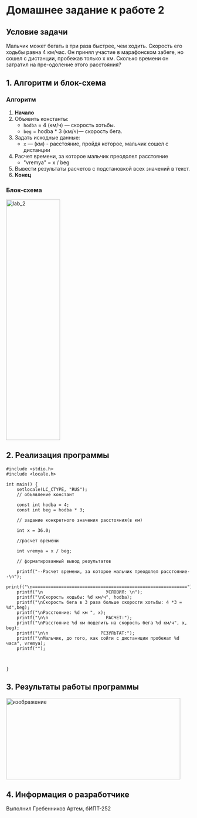 # Домашнее задание к работе 2

## Условие задачи
Мальчик может бегать в три раза быстрее, чем ходить. Скорость его ходьбы равна 4
км/час. Он принял участие в марафонском забеге, но сошел с дистанции, пробежав
только х км. Сколько времени он затратил на пре-одоление этого расстояния?

## 1. Алгоритм и блок-схема

### Алгоритм
1. **Начало**
2. Объявить константы:
   - `hodba` = 4 (км/ч) — скорость хотьбы.
   - `beg` = hodba * 3 (км/ч)— скорость бега.
3. Задать исходные данные:
   - `x` — (км) - расстояние, пройдя которое, мальчик сошел с дистанции
4. Расчет времени, за которое мальчик преодолел расстояние
   - "vremya" = x / beg
8. Вывести результаты расчетов с подстановкой всех значений в текст.
9. **Конец**

### Блок-схема

<img width="147" height="656" alt="lab_2" src="https://github.com/user-attachments/assets/31a14390-bb9f-4033-985b-7242894d73be" />



## 2. Реализация программы

```
#include <stdio.h>
#include <locale.h>

int main() {
	setlocale(LC_CTYPE, "RUS");
	// объявление констант
	
	const int hodba = 4;
	const int beg = hodba * 3;
	
	// задание конкретного значения расстояния(в км)
	
	int x = 36.0;

	//расчет времени
	
	int vremya = x / beg;

	// форматированный вывод результатов

	printf("--Расчет времени, за которое мальчик преодолел расстояние--\n");
	printf("\n===========================================================");
	printf("\n                        УСЛОВИЯ: \n");
	printf("\nСкорость ходьбы: %d км/ч", hodba);
	printf("\nСкорость бега в 3 раза больше скорости хотьбы: 4 *3 = %d",beg);
	printf("\nРасстояние: %d км ", x);
	printf("\n\n                      РАСЧЕТ:");
	printf("\nРасстояние %d км поделить на скорость бега %d км/ч", x, beg);
	printf("\n\n                    РЕЗУЛЬТАТ:");
	printf("\nМальчик, до того, как сойти с дистаниции пробежал %d часа", vremya);
	printf("");



}
```


## 3. Результаты работы программы

<img width="475" height="222" alt="изображение" src="https://github.com/user-attachments/assets/1106a217-14f5-41b7-b2cc-27c51195ce3f" />



## 4. Информация о разработчике

Выполнил Гребенников Артем, бИПТ-252
